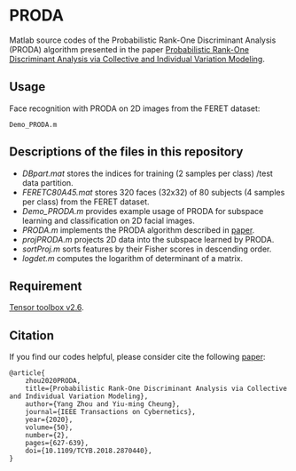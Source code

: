 # PRODA
Matlab source codes of the Probabilistic Rank-One Discriminant Analysis (PRODA) algorithm presented in the paper [Probabilistic Rank-One Discriminant Analysis via Collective and Individual Variation Modeling](https://ieeexplore.ieee.org/document/8481385).

## Usage
Face recognition with PRODA on 2D images from the FERET dataset:
```
Demo_PRODA.m
```

## Descriptions of the files in this repository  
 - *DBpart.mat* stores the indices for training (2 samples per class) /test data partition.
 - *FERETC80A45.mat* stores 320 faces (32x32) of 80 subjects (4 samples per class) from the FERET dataset.
 - *Demo_PRODA.m* provides example usage of PRODA for subspace learning and classification on 2D facial images.
 - *PRODA.m* implements the PRODA algorithm described in [paper](https://ieeexplore.ieee.org/document/8481385).
 - *projPRODA.m* projects 2D data into the subspace learned by PRODA.
 - *sortProj.m* sorts features by their Fisher scores in descending order.
 - *logdet.m* computes the logarithm of determinant of a matrix.

## Requirement
[Tensor toolbox v2.6](http://www.tensortoolbox.org/).

## Citation
If you find our codes helpful, please consider cite the following [paper](https://ieeexplore.ieee.org/document/8481385):
```
@article{
    zhou2020PRODA,
    title={Probabilistic Rank-One Discriminant Analysis via Collective and Individual Variation Modeling},
    author={Yang Zhou and Yiu-ming Cheung},
    journal={IEEE Transactions on Cybernetics},
    year={2020},
    volume={50},
    number={2},
    pages={627-639},
    doi={10.1109/TCYB.2018.2870440},
}
```
